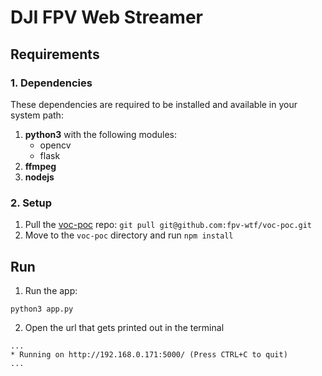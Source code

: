 # DJI FPV Web Streamer

## Requirements

### 1. Dependencies
These dependencies are required to be installed and available in your system path:
1. **python3** with the following modules:
    - opencv
    - flask
2. **ffmpeg**
3. **nodejs**

### 2. Setup
1. Pull the [voc-poc](https://github.com/fpv-wtf/voc-poc) repo: `git pull git@github.com:fpv-wtf/voc-poc.git`
2. Move to the `voc-poc` directory and run `npm install`

## Run
1. Run the app:
```
python3 app.py
```
2. Open the url that gets printed out in the terminal
```
...
* Running on http://192.168.0.171:5000/ (Press CTRL+C to quit)
...
```
